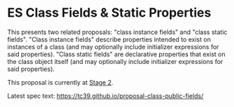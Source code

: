 # ES Class Fields & Static Properties

This presents two related proposals: "class instance fields" and "class static fields". "Class instance fields" describe properties intended to exist on instances of a class (and may optionally include initializer expressions for said properties). "Class static fields" are declarative properties that exist on the class object itself (and may optionally include initializer expressions for said properties).

This proposal is currently at [Stage 2](https://github.com/tc39/proposals).

Latest spec text: https://tc39.github.io/proposal-class-public-fields/
